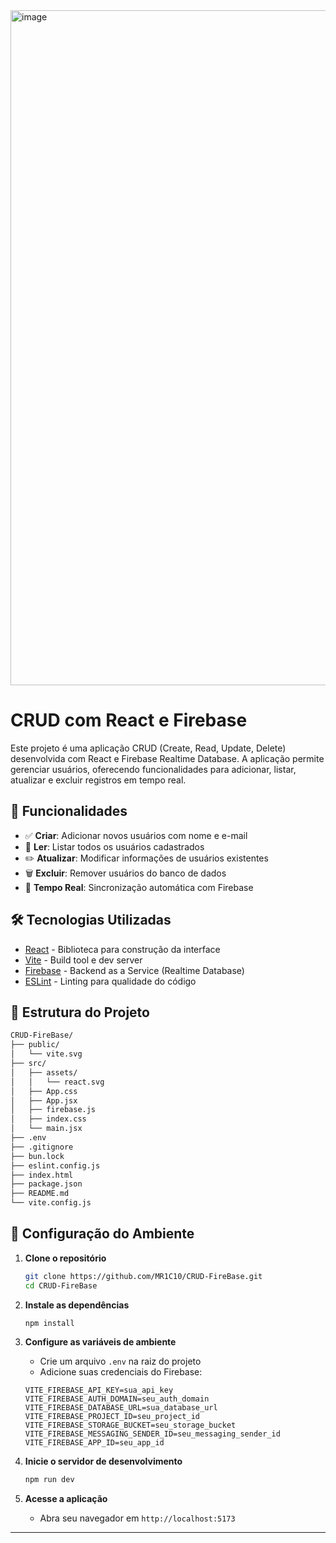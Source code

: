 <img width="1920" height="1080" alt="image" src="https://github.com/user-attachments/assets/5cf3ca6f-1cb3-46f5-aacb-859b7f00c4a6" />

# CRUD com React e Firebase

Este projeto é uma aplicação CRUD (Create, Read, Update, Delete) desenvolvida com React e Firebase Realtime Database. A aplicação permite gerenciar usuários, oferecendo funcionalidades para adicionar, listar, atualizar e excluir registros em tempo real.

## 🚀 Funcionalidades

- ✅ **Criar**: Adicionar novos usuários com nome e e-mail
- 📖 **Ler**: Listar todos os usuários cadastrados
- ✏️ **Atualizar**: Modificar informações de usuários existentes
- 🗑️ **Excluir**: Remover usuários do banco de dados
- 🔄 **Tempo Real**: Sincronização automática com Firebase

## 🛠️ Tecnologias Utilizadas

- [React](https://react.dev/) - Biblioteca para construção da interface
- [Vite](https://vitejs.dev/) - Build tool e dev server
- [Firebase](https://firebase.google.com/) - Backend as a Service (Realtime Database)
- [ESLint](https://eslint.org/) - Linting para qualidade do código

## 📁 Estrutura do Projeto

```bash
CRUD-FireBase/
├── public/
│   └── vite.svg
├── src/
│   ├── assets/
│   │   └── react.svg
│   ├── App.css
│   ├── App.jsx
│   ├── firebase.js
│   ├── index.css
│   └── main.jsx
├── .env
├── .gitignore
├── bun.lock
├── eslint.config.js
├── index.html
├── package.json
├── README.md
└── vite.config.js
```

## 🔧 Configuração do Ambiente

1. **Clone o repositório**
   ```bash
   git clone https://github.com/MR1C10/CRUD-FireBase.git
   cd CRUD-FireBase
   ```

2. **Instale as dependências**
   ```bash
   npm install
   ```

3. **Configure as variáveis de ambiente**
   - Crie um arquivo `.env` na raiz do projeto
   - Adicione suas credenciais do Firebase:
   ```env
   VITE_FIREBASE_API_KEY=sua_api_key
   VITE_FIREBASE_AUTH_DOMAIN=seu_auth_domain
   VITE_FIREBASE_DATABASE_URL=sua_database_url
   VITE_FIREBASE_PROJECT_ID=seu_project_id
   VITE_FIREBASE_STORAGE_BUCKET=seu_storage_bucket
   VITE_FIREBASE_MESSAGING_SENDER_ID=seu_messaging_sender_id
   VITE_FIREBASE_APP_ID=seu_app_id
   ```

4. **Inicie o servidor de desenvolvimento**
   ```bash
   npm run dev
   ```

5. **Acesse a aplicação**
   - Abra seu navegador em `http://localhost:5173`

---
